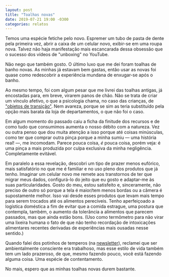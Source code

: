 ```yaml
---
layout: post
title: "Toalhas novas"
date: 2019-07-21 19:00 -0300
categories: relatos
---
```

Temos uma espécie fetiche pelo novo. Espremer um tubo de pasta de dente pela primeira vez, abrir a caixa de um celular novo, exibir-se em uma roupa nova. Talvez não haja manifestação mais escancarada dessa obsessão que o sucesso dos vídeos de "unboxing" no YouTube.

Não nego que também gosto. O último luxo que me dei foram toalhas de banho novas. As minhas já estavam bem gastas, então usar as novas foi quase como redescobrir a experiência mundana de enxugar-se após o banho.

Ao mesmo tempo, foi com algum pesar que me livrei das toalhas antigas, já encostadas para, em breve, virarem panos de chão. Não se trata de criar um vínculo afetivo, o que a psicologia chama, no caso das crianças, de ["objetos de transição"](https://manualdousuario.net/smartphones-objetos-de-transicao-tempo-intersticial/). Nem avareza, porque se sim as teria substituído pela opção mais barata da loja de departamentos, o que não foi o caso.

Em algum momento do passado caiu a ficha da finitude dos recursos e de como tudo que consumimos aumenta o nosso débito com a natureza. Vez ou outra penso que dou muita atenção a isso porque até coisas minúsculas, como ter que comprar outra pinça porque a minha sumiu — uma história real! —, me incomodam. Parece pouca coisa, _é_ pouca coisa, porém veja: é uma pinça a mais produzida por culpa exclusiva da minha negligência. Completamente evitável.

Em paralelo a essa revelação, descobri um tipo de prazer menos eufórico, mais satisfatório no que me é familiar e no uso pleno dos produtos que já tenho. Imaginar um celular novo me remete aos transtornos de ter que migrar meus dados, configurá-lo do jeito que eu gosto e adaptar-me às suas particularidades. Gosto do meu, estou satisfeito e, sinceramente, não preciso de outro só porque a tela é maior/tem menos bordas ou a câmera é supostamente melhor. Isso vai desde esses produtos que levam mais tempo para serem trocados até os alimentos perecíveis. Tenho aperfeiçoado a logística doméstica a fim de evitar que a comida estrague, uma postura que contempla, também, o aumento da tolerância a alimentos que parecem passados, mas que ainda estão bons. (Uso como termômetro para não virar uma lixeira humana o fato de que não tenho recordação de intoxicações alimentares recentes derivadas de experiências mais ousadas nesse sentido.)

Quando falei dos potinhos de temperos (na [newsletter](https://newsletter.ghed.in)), reclamei que ser ambientalmente consciente era trabalhoso, mas esse estilo de vida também tem um lado prazeroso, de que, mesmo fazendo pouco, você está fazendo alguma coisa. Uma espécie de contentamento.

No mais, espero que as minhas toalhas novas durem bastante.
